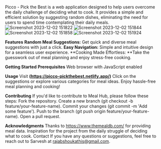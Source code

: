 Picco - Pick the Best is a web application designed to help users overcome the daily challenge of deciding what to cook. It provides a simple and efficient solution by suggesting random dishes, eliminating the need for users to spend time contemplating their daily meals.
![Screenshot 2023-12-02 151822](https://github.com/rayyjeb/picco-food-website/assets/142793649/dfcc5a56-7002-4969-b71c-c6935588e4e7)
![Screenshot 2023-12-02 151844](https://github.com/rayyjeb/picco-food-website/assets/142793649/ce0d15df-7b0b-40a7-9f82-460df134f057)
![Screenshot 2023-12-02 151858](https://github.com/rayyjeb/picco-food-website/assets/142793649/6a949bda-77b3-4c83-9231-35a69250171e)
![Screenshot 2023-12-02 151924](https://github.com/rayyjeb/picco-food-website/assets/142793649/e875c322-764f-41f2-90eb-84abbb40ce61)

**Features**
**Random Meal Suggestions:** Get quick and diverse meal suggestions with just a click.
**Easy Navigation:** Simple and intuitive design for a seamless user experience.
**Cooking Made Effortless: **Take the guesswork out of meal planning and enjoy stress-free cooking.

**Getting Started**
**Prerequisites**
Web browser with JavaScript enabled

**Usage**
Visit **(https://picco-pickthebest.netlify.app/)**
Click on the suggestions or explore various categories for meal ideas.
Enjoy hassle-free meal planning and cooking!

**Contributing**
If you'd like to contribute to Meal Hub, please follow these steps:
Fork the repository.
Create a new branch (git checkout -b feature/your-feature-name).
Commit your changes (git commit -m 'Add some feature').
Push to the branch (git push origin feature/your-feature-name).
Open a pull request.

**Acknowledgments**
Thanks to https://www.themealdb.com/ for providing meal data.
Inspiration for the project from the daily struggle of deciding what to cook.
Contact
If you have any questions or suggestions, feel free to reach out to Sarvesh at rajabshoukathis@gmail.com.
